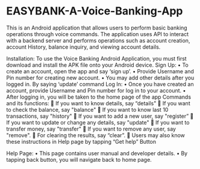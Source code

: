 # EASYBANK-A-Voice-Banking-App
This is an Android application that allows users to perform basic banking operations through voice commands. The application uses API to interact with a backend server and performs operations such as account creation, account History, balance inquiry, and viewing account details.

Installation:
To use the Voice Banking Android Application, you must first download and install the APK file onto your Android device. 
Sign Up:
•	To create an account, open the app and say ‘sign up’.
•	Provide Username and Pin number for creating new account.
•	You may add other details after you logged in. By saying ‘update’ command
Log In:
•	Once you have created an account, provide Username and Pin number for log in to your account.
•	After logging in, you will be taken to the home page of the app
Commands and its functions:
	If you want to know details, say “details"
	If you want to check the balance, say "balance"
	If you want to know last 10 transactions, say "history"
	If you want to add a new user, say "register” 
	If you want to update or change any details, say "update"
	If you want to transfer money, say "transfer"
	If you want to remove any user, say "remove".
	For clearing the results, say “clear”.
	Users may also know these instructions in Help page by tapping “Get help” Button

Help Page:
•	This page contains user manual and developer details.
•	By tapping back button, you will navigate back to home page. 
